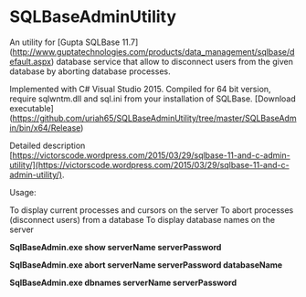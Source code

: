 # SQLBaseAdminUtility

An utility for [Gupta SQLBase 11.7] (http://www.guptatechnologies.com/products/data_management/sqlbase/default.aspx) database service that allow to disconnect users from the given database by aborting database processes.

Implemented with C# Visual Studio 2015. Compiled for 64 bit version, require sqlwntm.dll  and sql.ini from your installation of SQLBase. [Download executable] (https://github.com/uriah65/SQLBaseAdminUtility/tree/master/SQLBaseAdmin/bin/x64/Release)

Detailed description [https://victorscode.wordpress.com/2015/03/29/sqlbase-11-and-c-admin-utility/](https://victorscode.wordpress.com/2015/03/29/sqlbase-11-and-c-admin-utility/).

Usage:



To display current processes and cursors on the server
To abort processes (disconnect users) from a database
To display database names on the server


**SqlBaseAdmin.exe  show  serverName  serverPassword**

 **SqlBaseAdmin.exe  abort   serverName  serverPassword    databaseName** 

 **SqlBaseAdmin.exe  dbnames serverName  serverPassword**
